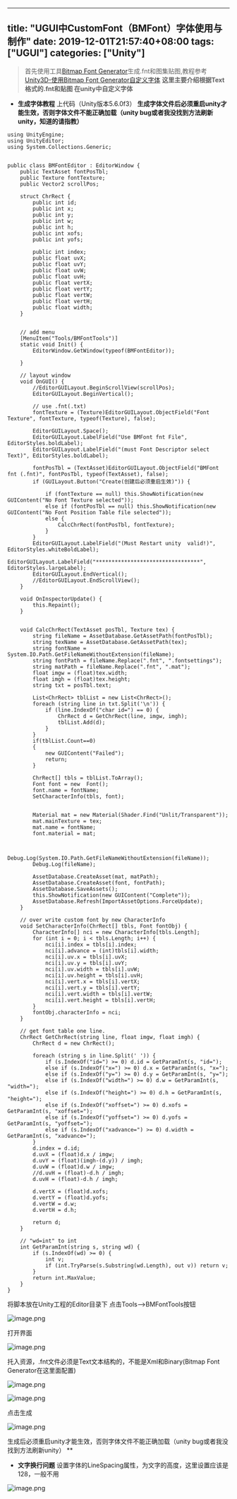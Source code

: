 ﻿
---
title: "UGUI中CustomFont（BMFont）字体使用与制作"
date: 2019-12-01T21:57:40+08:00
tags: ["UGUI"]
categories: ["Unity"]
---

<!--more-->


> 首先使用工具[Bitmap Font Generator](http://blog.csdn.net/wuming22222/article/details/51713350)生成.fnt和图集贴图,教程参考[Unity3D-使用Bitmap Font Generator自定义字体](http://blog.csdn.net/wuming22222/article/details/51713350)
 **这里主要介绍根据Text格式的.fnt和贴图 在unity中自定义字体**

+ **生成字体教程**
 上代码（Unity版本5.6.0f3）
**生成字体文件后必须重启unity才能生效，否则字体文件不能正确加载（unity bug或者我没找到方法刷新unity，知道的请指教）**
```
using UnityEngine;
using UnityEditor;
using System.Collections.Generic;


public class BMFontEditor : EditorWindow {
    public TextAsset fontPosTbl;
    public Texture fontTexture;
    public Vector2 scrollPos;

    struct ChrRect {
        public int id;
        public int x;
        public int y;
        public int w;
        public int h;
        public int xofs;
        public int yofs;

        public int index;
        public float uvX;
        public float uvY;
        public float uvW;
        public float uvH;
        public float vertX;
        public float vertY;
        public float vertW;
        public float vertH;
        public float width;
    }


    // add menu
    [MenuItem("Tools/BMFontTools")]
    static void Init() {
        EditorWindow.GetWindow(typeof(BMFontEditor));
        
    }

    // layout window
    void OnGUI() {
        //EditorGUILayout.BeginScrollView(scrollPos);
        EditorGUILayout.BeginVertical();
        
        // use .fnt(.txt)
        fontTexture = (Texture)EditorGUILayout.ObjectField("Font Texture", fontTexture, typeof(Texture), false);
        
        EditorGUILayout.Space();
        EditorGUILayout.LabelField("Use BMFont fnt File", EditorStyles.boldLabel);
        EditorGUILayout.LabelField("(must Font Descriptor select Text)", EditorStyles.boldLabel);
        
        fontPosTbl = (TextAsset)EditorGUILayout.ObjectField("BMFont fnt (.fnt)", fontPosTbl, typeof(TextAsset), false);
        if (GUILayout.Button("Create(创建后必须重启生效)")) {
            
            if (fontTexture == null) this.ShowNotification(new GUIContent("No Font Texture selected"));
            else if (fontPosTbl == null) this.ShowNotification(new GUIContent("No Font Position Table file selected"));
            else {
                CalcChrRect(fontPosTbl, fontTexture);
            }
        }
        EditorGUILayout.LabelField("(Must Restart unity  valid!)", EditorStyles.whiteBoldLabel);
        EditorGUILayout.LabelField("*********************************", EditorStyles.largeLabel);
        EditorGUILayout.EndVertical();
        //EditorGUILayout.EndScrollView();
    }

    void OnInspectorUpdate() {
        this.Repaint();
    }

    
    void CalcChrRect(TextAsset posTbl, Texture tex) {
        string fileName = AssetDatabase.GetAssetPath(fontPosTbl);
        string texName = AssetDatabase.GetAssetPath(tex);
        string fontName = System.IO.Path.GetFileNameWithoutExtension(fileName);
        string fontPath = fileName.Replace(".fnt", ".fontsettings");
        string matPath = fileName.Replace(".fnt", ".mat");
        float imgw = (float)tex.width;
        float imgh = (float)tex.height;
        string txt = posTbl.text;

        List<ChrRect> tblList = new List<ChrRect>();
        foreach (string line in txt.Split('\n')) {
            if (line.IndexOf("char id=") == 0) {
                ChrRect d = GetChrRect(line, imgw, imgh);
                tblList.Add(d);
            }
        }
        if(tblList.Count==0)
        {
            new GUIContent("Failed");
            return;
        }

        ChrRect[] tbls = tblList.ToArray();
        Font font = new  Font();
        font.name = fontName;
        SetCharacterInfo(tbls, font);


        Material mat = new Material(Shader.Find("Unlit/Transparent"));
        mat.mainTexture = tex;
        mat.name = fontName;
        font.material = mat;

        
         Debug.Log(System.IO.Path.GetFileNameWithoutExtension(fileName));
        Debug.Log(fileName);

        AssetDatabase.CreateAsset(mat, matPath);
        AssetDatabase.CreateAsset(font, fontPath);
        AssetDatabase.SaveAssets();
        this.ShowNotification(new GUIContent("Complete"));
        AssetDatabase.Refresh(ImportAssetOptions.ForceUpdate);
    }

    // over write custom font by new CharacterInfo
    void SetCharacterInfo(ChrRect[] tbls, Font fontObj) {
        CharacterInfo[] nci = new CharacterInfo[tbls.Length];
        for (int i = 0; i < tbls.Length; i++) {
            nci[i].index = tbls[i].index;
            nci[i].advance = (int)tbls[i].width;
            nci[i].uv.x = tbls[i].uvX;
            nci[i].uv.y = tbls[i].uvY;
            nci[i].uv.width = tbls[i].uvW;
            nci[i].uv.height = tbls[i].uvH;
            nci[i].vert.x = tbls[i].vertX;
            nci[i].vert.y = tbls[i].vertY;
            nci[i].vert.width = tbls[i].vertW;
            nci[i].vert.height = tbls[i].vertH;
        }
        fontObj.characterInfo = nci;
    }

    // get font table one line.
    ChrRect GetChrRect(string line, float imgw, float imgh) {
        ChrRect d = new ChrRect();

        foreach (string s in line.Split(' ')) {
            if (s.IndexOf("id=") >= 0) d.id = GetParamInt(s, "id=");
            else if (s.IndexOf("x=") >= 0) d.x = GetParamInt(s, "x=");
            else if (s.IndexOf("y=") >= 0) d.y = GetParamInt(s, "y=");
            else if (s.IndexOf("width=") >= 0) d.w = GetParamInt(s, "width=");
            else if (s.IndexOf("height=") >= 0) d.h = GetParamInt(s, "height=");
            else if (s.IndexOf("xoffset=") >= 0) d.xofs = GetParamInt(s, "xoffset=");
            else if (s.IndexOf("yoffset=") >= 0) d.yofs = GetParamInt(s, "yoffset=");
            else if (s.IndexOf("xadvance=") >= 0) d.width = GetParamInt(s, "xadvance=");
        }
        d.index = d.id;
        d.uvX = (float)d.x / imgw;
        d.uvY = (float)(imgh-(d.y)) / imgh;
        d.uvW = (float)d.w / imgw;
        //d.uvH = (float)-d.h / imgh;
        d.uvH = (float)-d.h / imgh;

        d.vertX = (float)d.xofs;
        d.vertY = (float)d.yofs;
        d.vertW = d.w;
        d.vertH = d.h;

        return d;
    }

    // "wd=int" to int
    int GetParamInt(string s, string wd) {
        if (s.IndexOf(wd) >= 0) {
            int v;
            if (int.TryParse(s.Substring(wd.Length), out v)) return v;
        }
        return int.MaxValue;
    }
}

```
将脚本放在Unity工程的Editor目录下
点击Tools-->BMFontTools按钮


![image.png](http://upload-images.jianshu.io/upload_images/1095643-1b68b159a9ce96db.png?imageMogr2/auto-orient/strip%7CimageView2/2/w/1240)  

打开界面


![image.png](http://upload-images.jianshu.io/upload_images/1095643-a2b4ae4c6782d559.png?imageMogr2/auto-orient/strip%7CimageView2/2/w/1240)  

托入资源，.fnt文件必须是Text文本结构的，不能是Xml和Binary(Bitmap Font Generator在这里面配置)


![image.png](http://upload-images.jianshu.io/upload_images/1095643-a696c476f39af3de.png?imageMogr2/auto-orient/strip%7CimageView2/2/w/1240)  



![image.png](http://upload-images.jianshu.io/upload_images/1095643-152767c03dbd3825.png?imageMogr2/auto-orient/strip%7CimageView2/2/w/1240)  

点击生成


![image.png](http://upload-images.jianshu.io/upload_images/1095643-7125bcc6b47e88a0.png?imageMogr2/auto-orient/strip%7CimageView2/2/w/1240)  

生成后必须重启unity才能生效，否则字体文件不能正确加载（unity bug或者我没找到方法刷新unity）
**

+ **文字换行问题**
设置字体的LineSpacing属性，为文字的高度，这里设置应该是128，一般不用


![image.png](http://upload-images.jianshu.io/upload_images/1095643-ec08815ffba3990b.png?imageMogr2/auto-orient/strip%7CimageView2/2/w/1240)  


